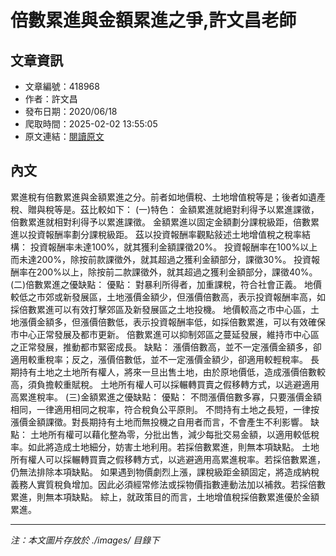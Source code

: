 # 倍數累進與金額累進之爭,許文昌老師

## 文章資訊
- 文章編號：418968
- 作者：許文昌
- 發布日期：2020/06/18
- 爬取時間：2025-02-02 13:55:05
- 原文連結：[閱讀原文](https://real-estate.get.com.tw/Columns/detail.aspx?no=418968)

## 內文
累進稅有倍數累進與金額累進之分。前者如地價稅、土地增值稅等是；後者如遺產稅、贈與稅等是。茲比較如下：
(一)特色：
金額累進就絕對利得予以累進課徵，倍數累進就相對利得予以累進課徵。
金額累進以固定金額劃分課稅級距，倍數累進以投資報酬率劃分課稅級距。
茲以投資報酬率觀點敍述土地增值稅之稅率結構：
投資報酬率未達100%，就其獲利金額課徵20%。
投資報酬率在100%以上而未達200%，除按前款課徵外，就其超過之獲利金額部分，課徵30%。
投資報酬率在200%以上，除按前二款課徵外，就其超過之獲利金額部分，課徵40%。
(二)倍數累進之優缺點：
優點：
對暴利所得者，加重課稅，符合社會正義。
地價較低之市郊或新發展區，土地漲價金額少，但漲價倍數高，表示投資報酬率高，如採倍數累進可以有效打擊郊區及新發展區之土地投機。
地價較高之市中心區，土地漲價金額多，但漲價倍數低，表示投資報酬率低，如採倍數累進，可以有效確保市中心正常發展及都市更新。
倍數累進可以抑制郊區之蔓延發展，維持市中心區之正常發展，推動都市緊密成長。
缺點：
漲價倍數高，並不一定漲價金額多，卻適用較重稅率；反之，漲價倍數低，並不一定漲價金額少，卻適用較輕稅率。
長期持有土地之土地所有權人，將來一旦出售土地，由於原地價低，造成漲價倍數較高，須負擔較重賦稅。
土地所有權人可以採輾轉買賣之假移轉方式，以逃避適用高累進稅率。
(三)金額累進之優缺點：
優點：
不問漲價倍數多寡，只要漲價金額相同，一律適用相同之稅率，符合稅負公平原則。
不問持有土地之長短，一律按漲價金額課徵。對長期持有土地而無投機之自用者而言，不會產生不利影響。
缺點：
土地所有權可以藉化整為零，分批出售，減少每批交易金額，以適用較低稅率。如此將造成土地細分，妨害土地利用。若採倍數累進，則無本項缺點。
土地所有權人可以採輾轉買賣之假移轉方式，以逃避適用高累進稅率。若採倍數累進，仍無法排除本項缺點。
如果遇到物價劇烈上漲，課稅級距金額固定，將造成納稅義務人實質稅負增加。因此必須經常修法或採物價指數連動法加以補救。若採倍數累進，則無本項缺點。
綜上，就政策目的而言，土地增值稅採倍數累進優於金額累進。

---
*注：本文圖片存放於 ./images/ 目錄下*
